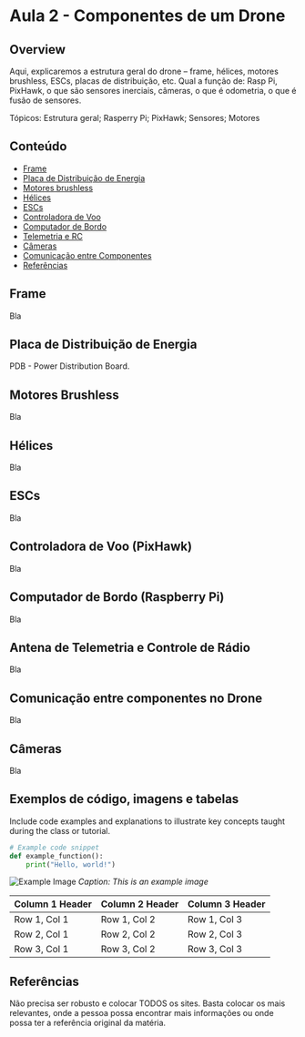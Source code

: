 # Aula 2 - Componentes de um Drone

## Overview

Aqui, explicaremos a estrutura geral do drone – frame, hélices, motores brushless, ESCs, placas de distribuição, etc. Qual a função de: Rasp Pi, PixHawk, o que são sensores inerciais, câmeras, o que é odometria, o que é fusão de sensores.

Tópicos: Estrutura geral; Rasperry Pi; PixHawk; Sensores; Motores

## Conteúdo

- [Frame](#frame)
- [Placa de Distribuição de Energia](#placa-de-distribuição-de-energia)
- [Motores brushless](#motores-brushless)
- [Hélices](#hélices)
- [ESCs](#escs)
- [Controladora de Voo](#controladora-de-voo-pixhawk)
- [Computador de Bordo](#computador-de-bordo-raspberry-pi)
- [Telemetria e RC](#antena-de-telemetria-e-controle-de-rádio)
- [Câmeras](#câmeras)
- [Comunicação entre Componentes](#comunicação-entre-componentes-no-drone)
- [Referências](#referências)

## Frame

Bla

## Placa de Distribuição de Energia

PDB - Power Distribution Board.

## Motores Brushless

Bla

## Hélices

Bla

## ESCs

Bla

## Controladora de Voo (PixHawk)

Bla

## Computador de Bordo (Raspberry Pi)

Bla

## Antena de Telemetria e Controle de Rádio

Bla

## Comunicação entre componentes no Drone

Bla

## Câmeras

Bla

## Exemplos de código, imagens e tabelas

Include code examples and explanations to illustrate key concepts taught during the class or tutorial.

```python
# Example code snippet
def example_function():
    print("Hello, world!")
```

![Example Image](https://example.com/image.jpg)
*Caption: This is an example image*

| Column 1 Header | Column 2 Header | Column 3 Header |
| --------------- | --------------- | --------------- |
| Row 1, Col 1    | Row 1, Col 2    | Row 1, Col 3    |
| Row 2, Col 1    | Row 2, Col 2    | Row 2, Col 3    |
| Row 3, Col 1    | Row 3, Col 2    | Row 3, Col 3    |


## Referências

Não precisa ser robusto e colocar TODOS os sites. Basta colocar os mais relevantes, onde a pessoa possa encontrar mais informações ou onde possa ter a referência original da matéria.

[def]: #license